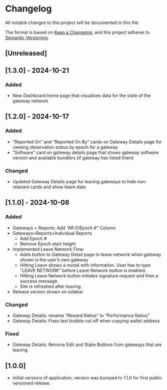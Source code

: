 # Changelog

All notable changes to this project will be documented in this file.

The format is based on [Keep a Changelog](https://keepachangelog.com/en/1.1.0/),
and this project adheres to [Semantic Versioning](https://semver.org/spec/v2.0.0.html).

## [Unreleased]

## [1.3.0] - 2024-10-21

### Added

* New Dashboard home page that visualizes data for the state of the gateway network 

## [1.2.0] - 2024-10-17

### Added

* “Reported On” and “Reported On By” cards on Gateway Details page for viewing observation status by epoch for a gateway
* “Software” card on gateway details page that shows gateway software version and available bundlers (if gateway has listed them)

### Changed

* Updated Gateway Details page for leaving gateways to hide non-relevant cards and show leave date


## [1.1.0] - 2024-10-08

### Added

* Gateways > Reports: Add “AR.IOEpoch #” Column
* Gateways>Reports>Individual Reports
  * Add Epoch #
  * Remove Epoch start height
* Implemented Leave Network Flow:
  * Adds button to Gateway Detail page to leave network when gateway shown is the user’s own gateway
  * Hitting Leave shows a modal with information. User has to type “LEAVE NETWORK” before Leave Network button is enabled.
  * Hitting Leave Network button initiates signature request and then a success message.
  * Site is refreshed after leaving.
* Release version shown on sidebar


### Changed

* Gateway Details: rename “Reward Ratios” to “Performance Ratios”
* Gateway Details: Fixes text bubble cut off when copying wallet address

### Fixed

* Gateway Details: Remove Edit and Stake Buttons from gateways that are leaving

## [1.0.0]

* Initial versions of application; version was bumped to 1.1.0 for first public versioned release. 
